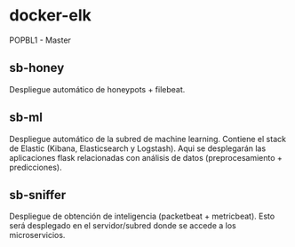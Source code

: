 # docker-elk

POPBL1 - Master

## sb-honey
Despliegue automático de honeypots + filebeat.

## sb-ml
Despliegue automático de la subred de machine learning. Contiene el stack de Elastic (Kibana, Elasticsearch y Logstash). Aqui se desplegarán las aplicaciones flask relacionadas con análisis de datos (preprocesamiento + predicciones).

## sb-sniffer
Despliegue de obtención de inteligencia (packetbeat + metricbeat). Esto será desplegado en el servidor/subred donde se accede a los microservicios.
